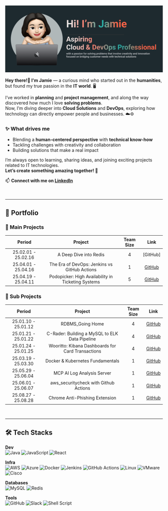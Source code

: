 ![Banner_Final](./Jamie_README.png)

<!--**jinhyunpark929/jinhyunpark929** is a ✨ _special_ ✨ repository because its `README.md` (this file) appears on your GitHub profile.

<!--h1 without bottom border-->
<div id="user-content-toc">

**Hey there!👋 I'm Jamie** — a curious mind who started out in the **humanities**,  
but found my true passion in the **IT world**. 🖥️  

I’ve worked in **planning** and **project management**, and along the way discovered how much I love **solving problems**.  
Now, I’m diving deeper into **Cloud Solutions** and **DevOps**, exploring how technology can directly empower people and businesses. ☁️⚙️  

### ✨ What drives me
- Blending a **human-centered perspective** with **technical know-how**  
- Tackling challenges with creativity and collaboration  
- Building solutions that make a real impact  

I’m always open to learning, sharing ideas, and joining exciting projects related to IT technologies.  
**Let’s create something amazing together! 🚀**

📫 **Connect with me on [LinkedIn](https://www.linkedin.com/in/jinhyunpark929)**  

<br>

---

## 💼 Portfolio

### 🚀 Main Projects
| Period | Project | Team Size | Link |
|:------:|:-------:|:---------:|:----:|
| 25.02.01 - 25.02.16 | A Deep Dive into Redis | 4 | [GitHub] |
| 25.04.01 - 25.04.16 | The Era of DevOps: Jenkins vs GitHub Actions | 1 | [GitHub](https://github.com/jinhyunpark929/The-Era-of-DevOps-Jenkins-vs-GitHub-Actions.git) |
| 25.04.19 - 25.04.11 | Podopicker: High Availability in Ticketing Systems | 5 | [GitHub](https://github.com/JaeBaeWon/JaeBaeWon.git)|

### 🔎 Sub Projects
| Period | Project | Team Size | Link |
|:------:|:-------:|:---------:|:----:|
| 25.01.10 - 25.01.12 | RDBMS_Going Home | 4 | [GitHub](https://github.com/Going-Home-by-Train/Train_Reservation.git) |
| 25.01.21 - 25.01.22 | C-Rader: Building a MySQL to ELK Data Pipeline | 4 | [GitHub](https://github.com/4P-Ns/C-Radar.git) |
| 25.01.24 - 25.01.25 | Wooritto: Kibana Dashboards for Card Transactions | 4 | [GitHub](https://github.com/4P-Ns/Wooritto.git) |
| 25.03.19 - 25.03.30 | Docker & Kubernetes Fundamentals | 1 | [GitHub](https://github.com/jinhyunpark929/Docker-Kubernetes-Fundamentals.git) |
| 25.05.29 - 25.06.04 | MCP AI Log Analysis Server | 1 | [GitHub](https://github.com/JaeBaeWon/podopicker_log_analysis_server.git) |
| 25.06.01 - 25.06.07 | aws_securitycheck with Github Actions | 1 | [GitHub](https://github.com/JaeBaeWon/podopicker_aws_securitycheck.git) |
| 25.08.27 - 25.08.28 | Chrome Anti-Phishing Extension | 1 | [GitHub](https://github.com/JaeBaeWon/podopicker_anti_phish_extension.git) |

<br>

---

## 🛠 Tech Stacks

**Dev**  
![Java](https://img.shields.io/badge/Java-E76F00?style=for-the-badge&logo=java&logoColor=white)
![JavaScript](https://img.shields.io/badge/JavaScript-F7DF1E?style=for-the-badge&logo=javascript&logoColor=black)
![React](https://img.shields.io/badge/React-61DAFB?style=for-the-badge&logo=react&logoColor=black)

**Infra**  
![AWS](https://img.shields.io/badge/AWS-FF9900?style=for-the-badge&logo=amazonaws&logoColor=white)
![Azure](https://img.shields.io/badge/Azure-0078D4?style=for-the-badge&logo=microsoftazure&logoColor=white)
![Docker](https://img.shields.io/badge/Docker-2496ED?style=for-the-badge&logo=docker&logoColor=white)
![Jenkins](https://img.shields.io/badge/Jenkins-D24939?style=for-the-badge&logo=jenkins&logoColor=white)
![GitHub Actions](https://img.shields.io/badge/GitHub%20Actions-2088FF?style=for-the-badge&logo=githubactions&logoColor=white)
![Linux](https://img.shields.io/badge/Linux-FCC624?style=for-the-badge&logo=linux&logoColor=black)
![VMware](https://img.shields.io/badge/VMware-607078?style=for-the-badge&logo=vmware&logoColor=white)
![Cisco](https://img.shields.io/badge/Cisco-1BA0D7?style=for-the-badge&logo=cisco&logoColor=white)

**Databases**  
![MySQL](https://img.shields.io/badge/MySQL-4479A1?style=for-the-badge&logo=mysql&logoColor=white)
![Redis](https://img.shields.io/badge/Redis-DC382D?style=for-the-badge&logo=redis&logoColor=white)

**Tools**  
![GitHub](https://img.shields.io/badge/GitHub-181717?style=for-the-badge&logo=github&logoColor=white)
![Slack](https://img.shields.io/badge/Slack-4A154B?style=for-the-badge&logo=slack&logoColor=white)
![Shell Script](https://img.shields.io/badge/Shell_Script-4EAA25?style=for-the-badge&logo=gnu-bash&logoColor=white)


